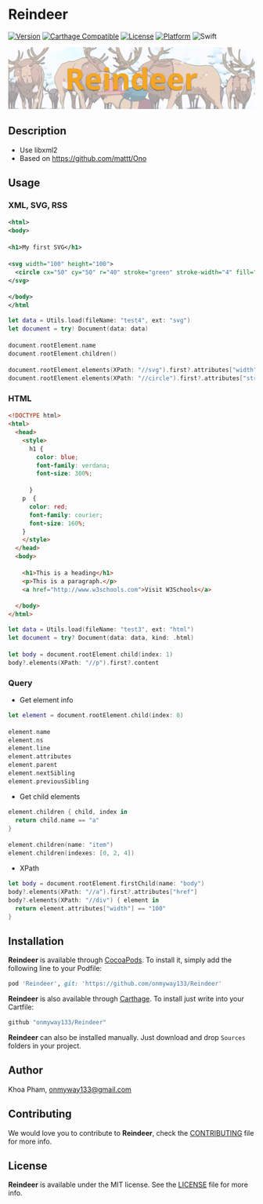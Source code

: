 # Reindeer

[![Version](https://img.shields.io/cocoapods/v/Reindeer.svg?style=flat)](http://cocoadocs.org/docsets/Reindeer)
[![Carthage Compatible](https://img.shields.io/badge/Carthage-compatible-4BC51D.svg?style=flat)](https://github.com/Carthage/Carthage)
[![License](https://img.shields.io/cocoapods/l/Reindeer.svg?style=flat)](http://cocoadocs.org/docsets/Reindeer)
[![Platform](https://img.shields.io/cocoapods/p/Reindeer.svg?style=flat)](http://cocoadocs.org/docsets/Reindeer)
![Swift](https://img.shields.io/badge/%20in-swift%204.0-orange.svg)

![](Screenshots/Banner.png)

## Description

- Use libxml2
- Based on https://github.com/mattt/Ono

## Usage

### XML, SVG, RSS

```xml
<html>
<body>

<h1>My first SVG</h1>

<svg width="100" height="100">
  <circle cx="50" cy="50" r="40" stroke="green" stroke-width="4" fill="yellow" />
</svg>

</body>
</html
```

```swift
let data = Utils.load(fileName: "test4", ext: "svg")
let document = try! Document(data: data)

document.rootElement.name
document.rootElement.children()

document.rootElement.elements(XPath: "//svg").first?.attributes["width"]
document.rootElement.elements(XPath: "//circle").first?.attributes["stroke"]
```

### HTML

```html
<!DOCTYPE html>
<html>
  <head>
    <style>
      h1 {
        color: blue;
        font-family: verdana;
        font-size: 300%;

      }
    p  {
      color: red;
      font-family: courier;
      font-size: 160%;
    }
    </style>
  </head>
  <body>

    <h1>This is a heading</h1>
    <p>This is a paragraph.</p>
    <a href="http://www.w3schools.com">Visit W3Schools</a>
    
  </body>
</html>
```

```swift
let data = Utils.load(fileName: "test3", ext: "html")
let document = try? Document(data: data, kind: .html)

let body = document.rootElement.child(index: 1)
body?.elements(XPath: "//p").first?.content
```

### Query

- Get element info

```swift
let element = document.rootElement.child(index: 0)

element.name
element.ns
element.line
element.attributes
element.parent
element.nextSibling
element.previousSibling
```

- Get child elements

```swift
element.children { child, index in
  return child.name == "a"
}

element.children(name: "item")
element.children(indexes: [0, 2, 4])
```

- XPath

```swift
let body = document.rootElement.firstChild(name: "body")
body?.elements(XPath: "//a").first?.attributes["href"]
body?.elements(XPath: "//div") { element in
  return element.attributes["width"] == "100"
}
```

## Installation

**Reindeer** is available through [CocoaPods](http://cocoapods.org). To install
it, simply add the following line to your Podfile:

```ruby
pod 'Reindeer', git: 'https://github.com/onmyway133/Reindeer'
```

**Reindeer** is also available through [Carthage](https://github.com/Carthage/Carthage).
To install just write into your Cartfile:

```ruby
github "onmyway133/Reindeer"
```

**Reindeer** can also be installed manually. Just download and drop `Sources` folders in your project.

## Author

Khoa Pham, onmyway133@gmail.com

## Contributing

We would love you to contribute to **Reindeer**, check the [CONTRIBUTING](https://github.com/onmyway133/Reindeer/blob/master/CONTRIBUTING.md) file for more info.

## License

**Reindeer** is available under the MIT license. See the [LICENSE](https://github.com/onmyway133/Reindeer/blob/master/LICENSE.md) file for more info.
